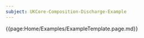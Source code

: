```yaml
---
subject: UKCore-Composition-Discharge-Example
---
```

{{page:Home/Examples/ExampleTemplate.page.md}}